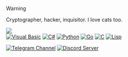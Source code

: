 > [!Warning]  
> Cryptographer, hacker, inquisitor. I love cats too.

<p>
  <img src="https://lanyard.cnrad.dev/api/1237666375502266393" /><br>
  <a href="https://github.com/swordoffaith"><img src="https://img.shields.io/badge/Visual%20Basic-945D32?style=for-the-badge&logo=visualstudio&logoColor=white" alt="Visual Basic"></a>
  <a href="https://github.com/swordoffaith"><img src="https://img.shields.io/badge/C%23-239120?style=for-the-badge&logo=csharp&logoColor=white" alt="C#"></a>
  <a href="https://github.com/swordoffaith"><img src="https://img.shields.io/badge/Python-3776AB?style=for-the-badge&logo=python&logoColor=white" alt="Python"></a>
  <a href="https://github.com/swordoffaith"><img src="https://img.shields.io/badge/Go-00ADD8?style=for-the-badge&logo=go&logoColor=white" alt="Go"></a>
  <a href="https://github.com/swordoffaith"><img src="https://img.shields.io/badge/C-00599C?style=for-the-badge&logo=c&logoColor=white" alt="C"></a>
  <a href="https://github.com/swordoffaith"><img src="https://img.shields.io/badge/Lisp-3F8C57?style=for-the-badge&logo=lisp&logoColor=white" alt="Lisp"></a>
</p>

<p>
  <a href="https://t.me/rosestealer/" target="_blank"><img src="https://img.shields.io/badge/Telegram-0088cc?style=for-the-badge&logo=telegram&logoColor=white" alt="Telegram Channel"></a>
  <a href="https://discord.com/invite/7V4GEa4nzU" target="_blank"><img src="https://img.shields.io/badge/Discord-5865F2?style=for-the-badge&logo=discord&logoColor=white" alt="Discord Server"></a>
</p>
